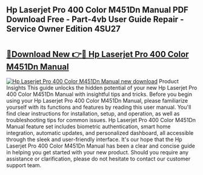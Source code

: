## Hp Laserjet Pro 400 Color M451Dn Manual PDF Download Free - Part-4vb User Guide Repair - Service Owner Edition 4SU27

# <h2><a href="http://bc35011.oget.top/?id=Hp+Laserjet+Pro+400+Color+M451Dn+Manual">🔗Download New 👉🔴 Hp Laserjet Pro 400 Color M451Dn Manual</a></h2>

[![Hp Laserjet Pro 400 Color M451Dn Manual new download](https://i.imgur.com/5g1atiW.png)](http://bc35011.oget.top/?id=Hp+Laserjet+Pro+400+Color+M451Dn+Manual)
Product Insights This guide unlocks the hidden potential of your new Hp Laserjet Pro 400 Color M451Dn Manual with insightful tips and tricks. Before you begin using your Hp Laserjet Pro 400 Color M451Dn Manual, please familiarize yourself with its functions and features by reading this user manual. You'll find clear instructions for installation, setup, and operation, as well as troubleshooting tips for common issues. Hp Laserjet Pro 400 Color M451Dn Manual feature set includes biometric authentication, smart home integration, automatic updates, and personalized dashboard, all accessible through the sleek and user-friendly interface. It's our hope that the Hp Laserjet Pro 400 Color M451Dn Manual has been a clear and concise guide in helping you get started with your new product. Should you require any assistance or clarification, please do not hesitate to contact our customer support team.
